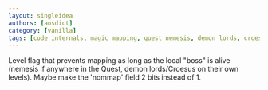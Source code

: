 ```yaml
---
layout: singleidea
authors: [aosdict]
category: [vanilla]
tags: [code internals, magic mapping, quest nemesis, demon lords, croesus]
---
```

Level flag that prevents mapping as long as the local "boss" is alive (nemesis if anywhere in the Quest, demon lords/Croesus on their own levels). Maybe make the 'nommap' field 2 bits instead of 1.
